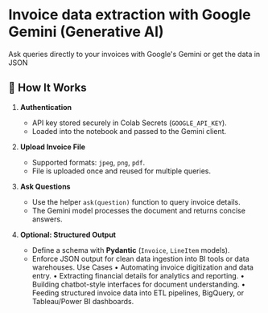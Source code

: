 # Invoice data extraction with Google Gemini (Generative AI)

Ask queries directly to your invoices with Google's Gemini or get the data in JSON

## 📓 How It Works
1. **Authentication**  
   - API key stored securely in Colab Secrets (`GOOGLE_API_KEY`).  
   - Loaded into the notebook and passed to the Gemini client.

2. **Upload Invoice File**  
   - Supported formats: `jpeg`, `png`, `pdf`.  
   - File is uploaded once and reused for multiple queries.

3. **Ask Questions**  
   - Use the helper `ask(question)` function to query invoice details.  
   - The Gemini model processes the document and returns concise answers.

4. **Optional: Structured Output**  
   - Define a schema with **Pydantic** (`Invoice`, `LineItem` models).  
   - Enforce JSON output for clean data ingestion into BI tools or data warehouses.
Use Cases
	•	Automating invoice digitization and data entry.
	•	Extracting financial details for analytics and reporting.
	•	Building chatbot-style interfaces for document understanding.
	•	Feeding structured invoice data into ETL pipelines, BigQuery, or Tableau/Power BI dashboards.